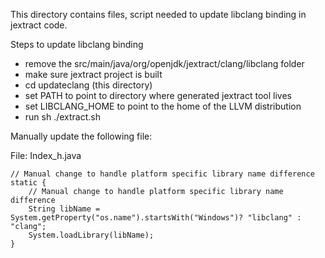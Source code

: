 This directory contains files, script needed to update libclang binding in jextract code.

Steps to update libclang binding

* remove the src/main/java/org/openjdk/jextract/clang/libclang folder
* make sure jextract project is built
* cd updateclang (this directory)
* set PATH to point to directory where generated jextract tool lives
* set LIBCLANG_HOME to point to the home of the LLVM distribution
* run sh ./extract.sh

Manually update the following file:

File: Index_h.java


    // Manual change to handle platform specific library name difference
    static {
        // Manual change to handle platform specific library name difference
        String libName = System.getProperty("os.name").startsWith("Windows")? "libclang" : "clang";
        System.loadLibrary(libName);
    }
